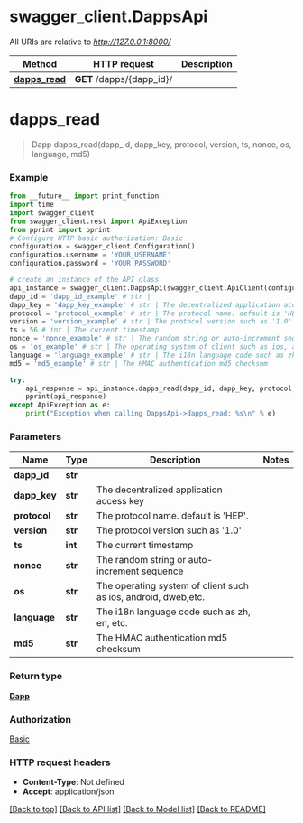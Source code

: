 # swagger_client.DappsApi

All URIs are relative to *http://127.0.0.1:8000/*

Method | HTTP request | Description
------------- | ------------- | -------------
[**dapps_read**](DappsApi.md#dapps_read) | **GET** /dapps/{dapp_id}/ | 

# **dapps_read**
> Dapp dapps_read(dapp_id, dapp_key, protocol, version, ts, nonce, os, language, md5)



### Example
```python
from __future__ import print_function
import time
import swagger_client
from swagger_client.rest import ApiException
from pprint import pprint
# Configure HTTP basic authorization: Basic
configuration = swagger_client.Configuration()
configuration.username = 'YOUR_USERNAME'
configuration.password = 'YOUR_PASSWORD'

# create an instance of the API class
api_instance = swagger_client.DappsApi(swagger_client.ApiClient(configuration))
dapp_id = 'dapp_id_example' # str | 
dapp_key = 'dapp_key_example' # str | The decentralized application access key
protocol = 'protocol_example' # str | The protocol name. default is 'HEP'.
version = 'version_example' # str | The protocol version such as '1.0'
ts = 56 # int | The current timestamp
nonce = 'nonce_example' # str | The random string or auto-increment sequence
os = 'os_example' # str | The operating system of client such as ios, android, dweb,etc.
language = 'language_example' # str | The i18n language code such as zh, en, etc.
md5 = 'md5_example' # str | The HMAC authentication md5 checksum

try:
    api_response = api_instance.dapps_read(dapp_id, dapp_key, protocol, version, ts, nonce, os, language, md5)
    pprint(api_response)
except ApiException as e:
    print("Exception when calling DappsApi->dapps_read: %s\n" % e)
```

### Parameters

Name | Type | Description  | Notes
------------- | ------------- | ------------- | -------------
 **dapp_id** | **str**|  | 
 **dapp_key** | **str**| The decentralized application access key | 
 **protocol** | **str**| The protocol name. default is &#x27;HEP&#x27;. | 
 **version** | **str**| The protocol version such as &#x27;1.0&#x27; | 
 **ts** | **int**| The current timestamp | 
 **nonce** | **str**| The random string or auto-increment sequence | 
 **os** | **str**| The operating system of client such as ios, android, dweb,etc. | 
 **language** | **str**| The i18n language code such as zh, en, etc. | 
 **md5** | **str**| The HMAC authentication md5 checksum | 

### Return type

[**Dapp**](Dapp.md)

### Authorization

[Basic](../README.md#Basic)

### HTTP request headers

 - **Content-Type**: Not defined
 - **Accept**: application/json

[[Back to top]](#) [[Back to API list]](../README.md#documentation-for-api-endpoints) [[Back to Model list]](../README.md#documentation-for-models) [[Back to README]](../README.md)

